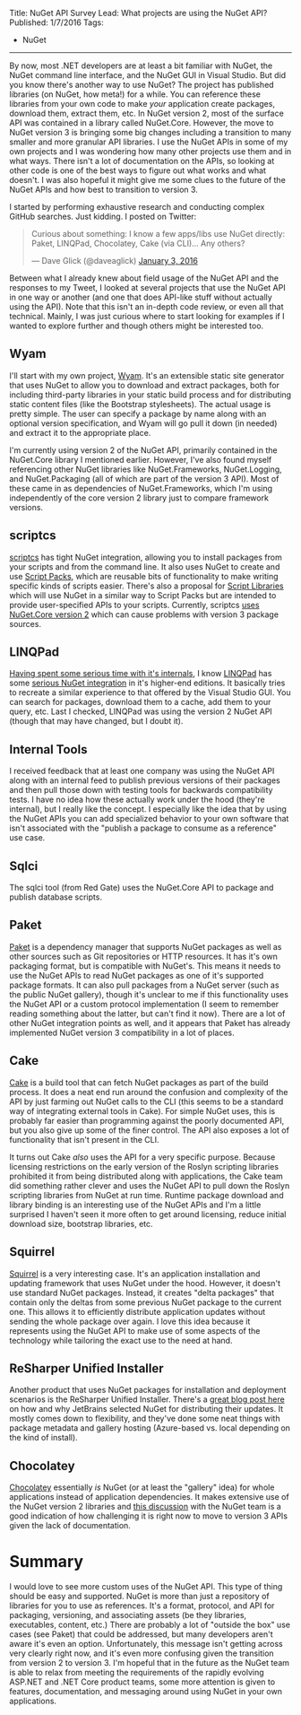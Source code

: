 Title: NuGet API Survey
Lead: What projects are using the NuGet API?
Published: 1/7/2016
Tags:
  - NuGet
---
By now, most .NET developers are at least a bit familiar with NuGet, the NuGet command line interface, and the NuGet GUI in Visual Studio. But did you know there's another way to use NuGet? The project has published libraries (on NuGet, how meta!) for a while. You can reference these libraries from your own code to make *your* application create packages, download them, extract them, etc. In NuGet version 2, most of the surface API was contained in a library called NuGet.Core. However, the move to NuGet version 3 is bringing some big changes including a transition to many smaller and more granular API libraries. I use the NuGet APIs in some of my own projects and I was wondering how many other projects use them and in what ways. There isn't a lot of documentation on the APIs, so looking at other code is one of the best ways to figure out what works and what doesn't. I was also hopeful it might give me some clues to the future of the NuGet APIs and how best to transition to version 3.

I started by performing exhaustive research and conducting complex GitHub searches. Just kidding. I posted on Twitter:

<blockquote class="twitter-tweet" lang="en"><p lang="en" dir="ltr">Curious about something: I know a few apps/libs use NuGet directly: Paket, LINQPad, Chocolatey, Cake (via CLI)... Any others?</p>&mdash; Dave Glick (@daveaglick) <a href="https://twitter.com/daveaglick/status/683654871380312064">January 3, 2016</a></blockquote>
<script async src="//platform.twitter.com/widgets.js" charset="utf-8"></script>

Between what I already knew about field usage of the NuGet API and the responses to my Tweet, I looked at several projects that use the NuGet API in one way or another (and one that does API-like stuff without actually using the API). Note that this isn't an in-depth code review, or even all that technical. Mainly, I was just curious where to start looking for examples if I wanted to explore further and though others might be interested too.

## Wyam

I'll start with my own project, [Wyam](https://github.com/Wyamio/Wyam). It's an extensible static site generator that uses NuGet to allow you to download and extract packages, both for including third-party libraries in your static build process and for distributing static content files (like the Bootstrap stylesheets). The actual usage is pretty simple. The user can specify a package by name along with an optional version specification, and Wyam will go pull it down (in needed) and extract it to the appropriate place.

I'm currently using version 2 of the NuGet API, primarily contained in the NuGet.Core library I mentioned earlier. However, I've also found myself referencing other NuGet libraries like NuGet.Frameworks, NuGet.Logging, and NuGet.Packaging (all of which are part of the version 3 API). Most of these came in as dependencies of NuGet.Frameworks, which I'm using independently of the core version 2 library just to compare framework versions.

## scriptcs

[scriptcs](http://scriptcs.net/) has tight NuGet integration, allowing you to install packages from your scripts and from the command line. It also uses NuGet to create and use [Script Packs](https://github.com/scriptcs/scriptcs/wiki/Script-Packs), which are reusable bits of functionality to make writing specific kinds of scripts easier. There's also a proposal for [Script Libraries](https://github.com/scriptcs/scriptcs/wiki/Script-Libraries) which will use NuGet in a similar way to Script Packs but are intended to provide user-specified APIs to your scripts. Currently, scriptcs [uses NuGet.Core version 2](https://github.com/scriptcs/scriptcs/wiki/NuGet-v3) which can cause problems with version 3 package sources.

## LINQPad

[Having spent some serious time with it's internals](/posts/announcing-linqpad-codeanalysis), I know [LINQPad](https://www.linqpad.net/) has some [serious NuGet integration](https://www.linqpad.net/Purchase.aspx#NuGet) in it's higher-end editions. It basically tries to recreate a similar experience to that offered by the Visual Studio GUI. You can search for packages, download them to a cache, add them to your query, etc. Last I checked, LINQPad was using the version 2 NuGet API (though that may have changed, but I doubt it). 

## Internal Tools

I received feedback that at least one company was using the NuGet API along with an internal feed to publish previous versions of their packages and then pull those down with testing tools for backwards compatibility tests. I have no idea how these actually work under the hood (they're internal), but I really like the concept. I especially like the idea that by using the NuGet APIs you can add specialized behavior to your own software that isn't associated with the "publish a package to consume as a reference" use case. 

## Sqlci

The sqlci tool (from Red Gate) uses the NuGet.Core API to package and publish database scripts. 

## Paket

[Paket](https://fsprojects.github.io/Paket/) is a dependency manager that supports NuGet packages as well as other sources such as Git repositories or HTTP resources. It has it's own packaging format, but is compatible with NuGet's. This means it needs to use the NuGet APIs to read NuGet packages as one of it's supported package formats. It can also pull packages from a NuGet server (such as the public NuGet gallery), though it's unclear to me if this functionality uses the NuGet API or a custom protocol implementation (I seem to remember reading something about the latter, but can't find it now). There are a lot of other NuGet integration points as well, and it appears that Paket has already implemented NuGet version 3 compatibility in a lot of places.

## Cake

[Cake](http://cakebuild.net/) is a build tool that can fetch NuGet packages as part of the build process. It does a neat end run around the confusion and complexity of the API by just farming out NuGet calls to the CLI (this seems to be a standard way of integrating external tools in Cake). For simple NuGet uses, this is probably far easier than programming against the poorly documented API, but you also give up some of the finer control. The API also exposes a lot of functionality that isn't present in the CLI.

It turns out Cake *also* uses the API for a very specific purpose. Because licensing restrictions on the early version of the Roslyn scripting libraries prohibited it from being distributed along with applications, the Cake team did something rather clever and uses the NuGet API to pull down the Roslyn scripting libraries from NuGet at run time. Runtime package download and library binding is an interesting use of the NuGet APIs and I'm a little surprised I haven't seen it more often to get around licensing, reduce initial download size, bootstrap libraries, etc.

## Squirrel

[Squirrel](https://github.com/Squirrel/Squirrel.Windows) is a very interesting case. It's an application installation and updating framework that uses NuGet under the hood. However, it doesn't use standard NuGet packages. Instead, it creates "delta packages" that contain only the deltas from some previous NuGet package to the current one. This allows it to efficiently distribute application updates without sending the whole package over again. I love this idea because it represents using the NuGet API to make use of some aspects of the technology while tailoring the exact use to the need at hand.

## ReSharper Unified Installer

Another product that uses NuGet packages for installation and deployment scenarios is the ReSharper Unified Installer. There's a [great blog post here](https://blog.jetbrains.com/dotnet/2015/07/01/resharper-unified-nuget-based-installer-how/) on how and why JetBrains selected NuGet for distributing their updates. It mostly comes down to flexibility, and they've done some neat things with package metadata and gallery hosting (Azure-based vs. local depending on the kind of install). 

## Chocolatey

[Chocolatey](https://chocolatey.org/) essentially *is* NuGet (or at least the "gallery" idea) for whole applications instead of application dependencies. It makes extensive use of the NuGet version 2 libraries and [this discussion](https://github.com/NuGet/Home/issues/1870) with the NuGet team is a good indication of how challenging it is right now to move to version 3 APIs given the lack of documentation.

# Summary

I would love to see more custom uses of the NuGet API. This type of thing should be easy and supported. NuGet is more than just a repository of libraries for you to use as references. It's a format, protocol, and API for packaging, versioning, and associating assets (be they libraries, executables, content, etc.) There are probably a lot of "outside the box" use cases (see Paket) that could be addressed, but many developers aren't aware it's even an option. Unfortunately, this message isn't getting across very clearly right now, and it's even more confusing given the transition from version 2 to version 3. I'm hopeful that in the future as the NuGet team is able to relax from meeting the requirements of the rapidly evolving ASP.NET and .NET Core product teams, some more attention is given to features, documentation, and messaging around using NuGet in your own applications.